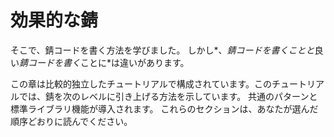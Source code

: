 # 効果的な錆

そこで、錆コードを書く方法を学びました。
しかし*、*錆コードを書くことと*良い*錆コードを書く*ことに*は違いがあります。

この章は比較的独立したチュートリアルで構成されています。このチュートリアルでは、錆を次のレベルに引き上げる方法を示しています。
共通のパターンと標準ライブラリ機能が導入されます。
これらのセクションは、あなたが選んだ順序どおりに読んでください。
